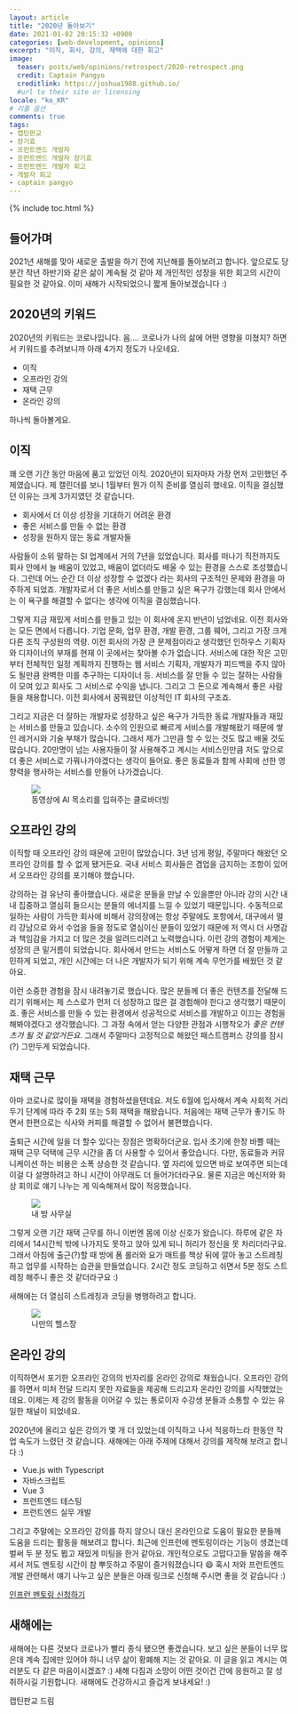 ```yaml
---
layout: article
title: "2020년 돌아보기"
date: 2021-01-02 20:15:32 +0900
categories: [web-development, opinions]
excerpt: "이직, 회사, 강의, 재택에 대한 회고"
image:
  teaser: posts/web/opinions/retrospect/2020-retrospect.png
  credit: Captain Pangyo
  creditlink: https://joshua1988.github.io/
  #url to their site or licensing
locale: "ko_KR"
# 리플 옵션
comments: true
tags:
- 캡틴판교
- 장기효
- 프런트엔드 개발자
- 프런트엔드 개발자 장기효
- 프런트엔드 개발자 회고
- 개발자 회고
- captain pangyo
---
```

{% include toc.html %}

## 들어가며

2021년 새해를 맞아 새로운 출발을 하기 전에 지난해를 돌아보려고 합니다. 앞으로도 당분간 작년 하반기와 같은 삶이 계속될 것 같아 제 개인적인 성장을 위한 회고의 시간이 필요한 것 같아요. 이미 새해가 시작되었으니 짧게 돌아보겠습니다 :)

## 2020년의 키워드

2020년의 키워드는 코로나입니다. 음.... 코로나가 나의 삶에 어떤 영향을 미쳤지? 하면서 키워드를 추려보니까 아래 4가지 정도가 나오네요.

- 이직
- 오프라인 강의
- 재택 근무
- 온라인 강의

하나씩 돌아볼게요.

## 이직

꽤 오랜 기간 동안 마음에 품고 있었던 이직. 2020년이 되자마자 가장 먼저 고민했던 주제였습니다. 제 캘린더를 보니 1월부터 뭔가 이직 준비를 열심히 했네요. 이직을 결심했던 이유는 크게 3가지였던 것 같습니다.

- 회사에서 더 이상 성장을 기대하기 어려운 환경
- 좋은 서비스를 만들 수 없는 환경
- 성장을 원하지 않는 동료 개발자들

사람들이 소위 말하는 SI 업계에서 거의 7년을 있었습니다. 회사를 떠나기 직전까지도 회사 안에서 늘 배움이 있었고, 배움이 없더라도 배울 수 있는 환경을 스스로 조성했습니다. 그런데 어느 순간 더 이상 성장할 수 없겠다 라는 회사의 구조적인 문제와 환경을 마주하게 되었죠. 개발자로서 더 좋은 서비스를 만들고 싶은 욕구가 강했는데 회사 안에서는 이 욕구를 해결할 수 없다는 생각에 이직을 결심했습니다.

그렇게 지금 재밌게 서비스를 만들고 있는 이 회사에 온지 반년이 넘었네요. 이전 회사와는 모든 면에서 다릅니다. 기업 문화, 업무 환경, 개발 환경, 그룹 웨어, 그리고 가장 크게 다른 조직 구성원의 역량. 이전 회사의 가장 큰 문제점이라고 생각했던 인하우스 기획자와 디자이너의 부재를 현재 이 곳에서는 찾아볼 수가 없습니다. 서비스에 대한 작은 고민부터 전체적인 일정 계획까지 진행하는 웹 서비스 기획자, 개발자가 피드백을 주지 않아도 될만큼 완벽한 미를 추구하는 디자이너 등. 서비스를 잘 만들 수 있는 잘하는 사람들이 모여 있고 회사도 그 서비스로 수익을 냅니다. 그리고 그 돈으로 계속해서 좋은 사람들을 채용합니다. 이전 회사에서 꿈꿔왔던 이상적인 IT 회사의 구조죠.

그리고 지금은 더 잘하는 개발자로 성장하고 싶은 욕구가 가득한 동료 개발자들과 재밌는 서비스를 만들고 있습니다. 소수의 인원으로 빠르게 서비스를 개발해왔기 때문에 쌓인 레거시와 기술 부채가 많습니다. 그래서 제가 그만큼 할 수 있는 것도 많고 배울 것도 많습니다. 20만명이 넘는 사용자들이 잘 사용해주고 계시는 서비스인만큼 저도 앞으로 더 좋은 서비스로 가꿔나가야겠다는 생각이 들어요. 좋은 동료들과 함께 사회에 선한 영향력을 행사하는 서비스를 만들어 나가겠습니다.

<figure>
  <a href="https://clovadubbing.naver.com/" target="_blank">
    <img src="{{ site.url }}/images/posts/web/opinions/retrospect/dubbing.png">
  </a>
	<figcaption>동영상에 AI 목소리를 입혀주는 클로바더빙</figcaption>
</figure>

## 오프라인 강의

이직할 때 오프라인 강의 때문에 고민이 많았습니다. 3년 넘게 평일, 주말마다 해왔던 오프라인 강의를 할 수 없게 됐거든요. 국내 서비스 회사들은 겸업을 금지하는 조항이 있어서 오프라인 강의를 포기해야 했습니다.

강의하는 걸 유난히 좋아했습니다. 새로운 분들을 만날 수 있을뿐만 아니라 강의 시간 내내 집중하고 열심히 들으시는 분들의 에너지를 느낄 수 있었기 때문입니다. 수동적으로 일하는 사람이 가득한 회사에 비해서 강의장에는 항상 주말에도 포항에서, 대구에서 멀리 강남으로 와서 수업을 들을 정도로 열심이신 분들이 있었기 때문에 저 역시 더 사명감과 책임감을 가지고 더 많은 것을 알려드리려고 노력했습니다. 이런 강의 경험이 제게는 성장의 큰 밑거름이 되었습니다. 회사에서 만드는 서비스도 어떻게 하면 더 잘 만들까 고민하게 되었고, 개인 시간에는 더 나은 개발자가 되기 위해 계속 무언가를 배웠던 것 같아요.

이런 소중한 경험을 잠시 내려놓기로 했습니다. 많은 분들께 더 좋은 컨텐츠를 전달해 드리기 위해서는 제 스스로가 먼저 더 성장하고 많은 걸 경험해야 한다고 생각했기 때문이죠. 좋은 서비스를 만들 수 있는 환경에서 성공적으로 서비스를 개발하고 이끄는 경험을 해봐야겠다고 생각했습니다. 그 과정 속에서 얻는 다양한 관점과 시행착오가 *좋은 컨텐츠가 될 것 같았거든요*. 그래서 주말마다 고정적으로 해왔던 패스트캠퍼스 강의를 잠시(?) 그만두게 되었습니다.

## 재택 근무

아마 코로나로 많이들 재택을 경험하셨을텐데요. 저도 6월에 입사해서 계속 사회적 거리두기 단계에 따라 주 2회 또는 5회 재택을 해왔습니다. 처음에는 재택 근무가 좋기도 하면서 한편으로는 식사와 커피를 해결할 수 없어서 불편했습니다.

출퇴근 시간에 일을 더 할수 있다는 장점은 명확하더군요. 입사 초기에 한창 바쁠 때는 재택 근무 덕택에 근무 시간을 좀 더 사용할 수 있어서 좋았습니다. 다만, 동료들과 커뮤니케이션 하는 비용은 소폭 상승한 것 같습니다. 옆 자리에 있으면 바로 보여주면 되는데 이걸 다 설명하려고 하니 시간이 아무래도 더 들어가더라구요. 물론 지금은 메신저와 화상 회의로 얘기 나누는 게 익숙해져서 많이 적응했습니다.

<figure>
  <a href="https://clovadubbing.naver.com/" target="_blank">
    <img src="{{ site.url }}/images/posts/web/opinions/retrospect/mydesk.jpeg">
  </a>
	<figcaption>내 방 사무실</figcaption>
</figure>

그렇게 오랜 기간 재택 근무를 하니 이번엔 몸에 이상 신호가 왔습니다. 하루에 같은 자리에서 14시간씩 밖에 나가지도 못하고 앉아 있게 되니 허리가 정신을 못 차리더라구요. 그래서 아침에 출근(?)할 때 방에 폼 롤러와 요가 매트를 책상 뒤에 깔아 놓고 스트레칭 하고 업무를 시작하는 습관을 만들었습니다. 2시간 정도 코딩하고 쉬면서 5분 정도 스트레칭 해주니 좋은 것 같더라구요 :)

새해에는 더 열심히 스트레칭과 코딩을 병행하려고 합니다.

<figure>
  <a href="https://clovadubbing.naver.com/" target="_blank">
    <img src="{{ site.url }}/images/posts/web/opinions/retrospect/gym.jpeg">
  </a>
	<figcaption>나만의 헬스장</figcaption>
</figure>

## 온라인 강의

이직하면서 포기한 오프라인 강의의 빈자리를 온라인 강의로 채웠습니다. 오프라인 강의를 하면서 미처 전달 드리지 못한 자료들을 제공해 드리고자 온라인 강의를 시작했었는데요. 이제는 제 강의 활동을 이어갈 수 있는 통로이자 수강생 분들과 소통할 수 있는 유일한 채널이 되었네요.

2020년에 올리고 싶은 강의가 몇 개 더 있었는데 이직하고 나서 적응하느라 한동안 작업 속도가 느렸던 것 같습니다. 새해에는 아래 주제에 대해서 강의를 제작해 보려고 합니다 :)

- Vue.js with Typescript
- 자바스크립트
- Vue 3
- 프런트엔드 테스팅
- 프런트엔드 실무 개발

그리고 주말에는 오프라인 강의를 하지 않으니 대신 온라인으로 도움이 필요한 분들께 도움을 드리는 활동을 해보려고 합니다. 최근에 인프런에 멘토링이라는 기능이 생겼는데 벌써 두 분 정도 뵙고 재밌게 미팅을 한거 같아요. 개인적으로도 고맙다고들 말씀을 해주셔서 저도 멘토링 시간이 참 뿌듯하고 주말이 즐거워졌습니다 😄 혹시 저와 프런트엔드 개발 관련해서 얘기 나누고 싶은 분들은 아래 링크로 신청해 주시면 좋을 것 같습니다 :)

[인프런 멘토링 신청하기](https://www.inflearn.com/instructors/54224/courses)

## 새해에는

새해에는 다른 것보다 코로나가 빨리 종식 됐으면 좋겠습니다. 보고 싶은 분들이 너무 많은데 계속 집에만 있어야 하니 너무 삶이 황폐해 지는 것 같아요. 이 글을 읽고 계시는 여러분도 다 같은 마음이시겠죠? :) 새해 다짐과 소망이 어떤 것이건 간에 응원하고 잘 성취하시길 기원합니다. 새해에도 건강하시고 즐겁게 보내세요! :)

캡틴판교 드림